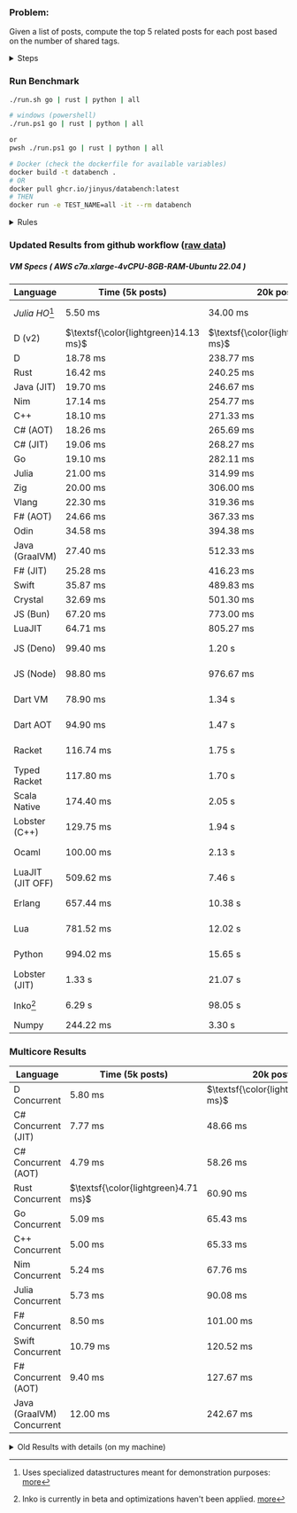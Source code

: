 ### Problem:

Given a list of posts, compute the top 5 related posts for each post based on the number of shared tags.

<details>
<summary> Steps </summary>

-   Read the posts JSON file.
-   Iterate over the posts and populate a map containing: `tag -> List<int>`, with the int representing the post index of each post with that tag.
-   Iterate over the posts and for each post:
    -   Create a map: `PostIndex -> int` to track the number of shared tags
    -   For each tag, Iterate over the posts that have that tag
    -   For each post, increment the shared tag count in the map.
-   Sort the related posts by the number of shared tags.
-   Write the top 5 related posts for each post to a new JSON file.
</details>

### Run Benchmark

```bash
./run.sh go | rust | python | all

# windows (powershell)
./run.ps1 go | rust | python | all

or
pwsh ./run.ps1 go | rust | python | all

# Docker (check the dockerfile for available variables)
docker build -t databench .
# OR
docker pull ghcr.io/jinyus/databench:latest
# THEN
docker run -e TEST_NAME=all -it --rm databench
```

<details>
<summary> Rules </summary>

<h3>No:</h3>

-   FFI (including assembly inlining)
-   Unsafe code blocks
-   Custom benchmarking
-   Disabling runtime checks (bounds etc)
-   Specific hardware targeting
-   SIMD for single threaded solutions
-   Hardcoding number of posts
-   Lazy evaluation (Unless results are computed at runtime and timed)
-   Computation Caching

<h3>Must:</h3>

-   Support up to 100,000 posts
-   Support UTF8 strings
-   Parse json at runtime
-   Support up to 100 tags
-   Represent tags as strings
-   Be production ready
-   Use less than 8GB of memory
</details>

### Updated Results from github workflow ([raw data](https://github.com/jinyus/related_post_gen/blob/main/raw_results.md))

##### VM Specs ( AWS c7a.xlarge-4vCPU-8GB-RAM-Ubuntu 22.04 )

| Language         | Time (5k posts)                       | 20k posts                              | 60k posts                           | Total     |
| ---------------- | ------------------------------------- | -------------------------------------- | ----------------------------------- | --------- |
| _Julia HO_[^1]   | 5.50 ms                               | 34.00 ms                               | 94.00 ms                            | 133.50 ms |
| D (v2)           | $\textsf{\color{lightgreen}14.13 ms}$ | $\textsf{\color{lightgreen}167.40 ms}$ | $\textsf{\color{lightgreen}1.36 s}$ | 1.54 s    |
| D                | 18.78 ms                              | 238.77 ms                              | 2.04 s                              | 2.29 s    |
| Rust             | 16.42 ms                              | 240.25 ms                              | 2.05 s                              | 2.31 s    |
| Java (JIT)       | 19.70 ms                              | 246.67 ms                              | 2.14 s                              | 2.40 s    |
| Nim              | 17.14 ms                              | 254.77 ms                              | 2.27 s                              | 2.54 s    |
| C++              | 18.10 ms                              | 271.33 ms                              | 2.26 s                              | 2.55 s    |
| C# (AOT)         | 18.26 ms                              | 265.69 ms                              | 2.34 s                              | 2.62 s    |
| C# (JIT)         | 19.06 ms                              | 268.27 ms                              | 2.33 s                              | 2.62 s    |
| Go               | 19.10 ms                              | 282.11 ms                              | 2.48 s                              | 2.78 s    |
| Julia            | 21.00 ms                              | 314.99 ms                              | 2.64 s                              | 2.98 s    |
| Zig              | 20.00 ms                              | 306.00 ms                              | 2.72 s                              | 3.04 s    |
| Vlang            | 22.30 ms                              | 319.36 ms                              | 2.73 s                              | 3.07 s    |
| F# (AOT)         | 24.66 ms                              | 367.33 ms                              | 3.23 s                              | 3.62 s    |
| Odin             | 34.58 ms                              | 394.38 ms                              | 3.46 s                              | 3.89 s    |
| Java (GraalVM)   | 27.40 ms                              | 512.33 ms                              | 3.61 s                              | 4.15 s    |
| F# (JIT)         | 25.28 ms                              | 416.23 ms                              | 3.90 s                              | 4.34 s    |
| Swift            | 35.87 ms                              | 489.83 ms                              | 4.24 s                              | 4.76 s    |
| Crystal          | 32.69 ms                              | 501.30 ms                              | 4.31 s                              | 4.84 s    |
| JS (Bun)         | 67.20 ms                              | 773.00 ms                              | 6.58 s                              | 7.42 s    |
| LuaJIT           | 64.71 ms                              | 805.27 ms                              | 6.71 s                              | 7.58 s    |
| JS (Deno)        | 99.40 ms                              | 1.20 s                                 | 12.90 s                             | 14.19 s   |
| JS (Node)        | 98.80 ms                              | 976.67 ms                              | 13.53 s                             | 14.60 s   |
| Dart VM          | 78.90 ms                              | 1.34 s                                 | 13.19 s                             | 14.61 s   |
| Dart AOT         | 94.90 ms                              | 1.47 s                                 | 13.08 s                             | 14.64 s   |
| Racket           | 116.74 ms                             | 1.75 s                                 | 14.29 s                             | 16.16 s   |
| Typed Racket     | 117.80 ms                             | 1.70 s                                 | 14.59 s                             | 16.41 s   |
| Scala Native     | 174.40 ms                             | 2.05 s                                 | 16.83 s                             | 19.05 s   |
| Lobster (C++)    | 129.75 ms                             | 1.94 s                                 | 18.22 s                             | 20.29 s   |
| Ocaml            | 100.00 ms                             | 2.13 s                                 | 22.17 s                             | 24.40 s   |
| LuaJIT (JIT OFF) | 509.62 ms                             | 7.46 s                                 | 71.52 s                             | 79.49 s   |
| Erlang           | 657.44 ms                             | 10.38 s                                | 98.77 s                             | 109.81 s  |
| Lua              | 781.52 ms                             | 12.02 s                                | 107.77 s                            | 120.56 s  |
| Python           | 994.02 ms                             | 15.65 s                                | 144.65 s                            | 161.30 s  |
| Lobster (JIT)    | 1.33 s                                | 21.07 s                                | 188.09 s                            | 210.49 s  |
| Inko[^2]         | 6.29 s                                | 98.05 s                                | 875.39 s                            | 979.73 s  |
| Numpy            | 244.22 ms                             | 3.30 s                                 | OOM                                 | N/A       |

### Multicore Results

| Language                  | Time (5k posts)                      | 20k posts                             | 60k posts                              | Total     |
| ------------------------- | ------------------------------------ | ------------------------------------- | -------------------------------------- | --------- |
| D Concurrent              | 5.80 ms                              | $\textsf{\color{lightgreen}46.68 ms}$ | $\textsf{\color{lightgreen}327.63 ms}$ | 380.11 ms |
| C# Concurrent (JIT)       | 7.77 ms                              | 48.66 ms                              | 388.92 ms                              | 445.35 ms |
| C# Concurrent (AOT)       | 4.79 ms                              | 58.26 ms                              | 470.70 ms                              | 533.74 ms |
| Rust Concurrent           | $\textsf{\color{lightgreen}4.71 ms}$ | 60.90 ms                              | 491.75 ms                              | 557.36 ms |
| Go Concurrent             | 5.09 ms                              | 65.43 ms                              | 538.66 ms                              | 609.19 ms |
| C++ Concurrent            | 5.00 ms                              | 65.33 ms                              | 553.00 ms                              | 623.33 ms |
| Nim Concurrent            | 5.24 ms                              | 67.76 ms                              | 568.13 ms                              | 641.13 ms |
| Julia Concurrent          | 5.73 ms                              | 90.08 ms                              | 653.98 ms                              | 749.79 ms |
| F# Concurrent             | 8.50 ms                              | 101.00 ms                             | 843.33 ms                              | 952.83 ms |
| Swift Concurrent          | 10.79 ms                             | 120.52 ms                             | 993.95 ms                              | 1.13 s    |
| F# Concurrent (AOT)       | 9.40 ms                              | 127.67 ms                             | 1.13 s                                 | 1.26 s    |
| Java (GraalVM) Concurrent | 12.00 ms                             | 242.67 ms                             | 1.50 s                                 | 1.75 s    |

<details>
<summary> Old Results with details (on my machine) </summary>

| Language   | Processing Time | Total (+ I/O) | Details                                                                                                                                                                                                                                                                                         |
| ---------- | --------------- | ------------- | ----------------------------------------------------------------------------------------------------------------------------------------------------------------------------------------------------------------------------------------------------------------------------------------------- |
| Rust       | -               | 4.5s          | Initial                                                                                                                                                                                                                                                                                         |
| Rust v2    | -               | 2.60s         | Replace std HashMap with fxHashMap by [phazer99](https://www.reddit.com/r/rust/comments/16plgok/comment/k1rtr4x/?utm_source=share&utm_medium=web2x&context=3)                                                                                                                                   |
| Rust v3    | -               | 1.28s         | Preallocate and reuse map and unstable sort by [vdrmn](https://www.reddit.com/r/rust/comments/16plgok/comment/k1rzo7g/?utm_source=share&utm_medium=web2x&context=3) and [Darksonn](https://www.reddit.com/r/rust/comments/16plgok/comment/k1rzwdx/?utm_source=share&utm_medium=web2x&context=3) |
| Rust v4    | -               | 0.13s         | Use Post index as key instead of Pointer and Binary Heap by [RB5009](https://www.reddit.com/r/rust/comments/16plgok/comment/k1s5ea0/?utm_source=share&utm_medium=web2x&context=3)                                                                                                               |
| Rust v5    | 38ms            | 52ms          | Rm hashing from loop and use vec[count] instead of map[index]count by RB5009                                                                                                                                                                                                                    |
| Rust v6    | 23ms            | 36ms          | Optimized Binary Heap Ops by [scottlamb](https://github.com/jinyus/related_post_gen/pull/12)                                                                                                                                                                                                    |
| Rust Rayon | 9ms             | 22ms          | Parallelize by [masmullin2000](https://github.com/jinyus/related_post_gen/pull/4)                                                                                                                                                                                                               |
| Rust Rayon | 8ms             | 22ms          | Remove comparison out of hot loop                                                                                                                                                                                                                                                               |
| ⠀          | ⠀               | ⠀             | ⠀                                                                                                                                                                                                                                                                                               |
| Go         | -               | 1.5s          | Initial                                                                                                                                                                                                                                                                                         |
| Go v2      | -               | 80ms          | Add rust optimizations                                                                                                                                                                                                                                                                          |
| Go v3      | 56ms            | 70ms          | Use goccy/go-json                                                                                                                                                                                                                                                                               |
| Go v3      | 34ms            | 55ms          | Use generic binaryheap by [DrBlury](https://github.com/jinyus/related_post_gen/pull/7)                                                                                                                                                                                                          |
| Go v4      | 26ms            | 50ms          | Replace binary heap with custom priority queue                                                                                                                                                                                                                                                  |
| Go v5      | 20ms            | 43ms          | Remove comparison out of hot loop                                                                                                                                                                                                                                                               |
| Go Con     | 10ms            | 33ms          | Go concurrency by [tirprox](https://github.com/jinyus/related_post_gen/pull/17) and [DrBlury](https://github.com/jinyus/related_post_gen/pull/8)                                                                                                                                                |
| Go Con v2  | 5ms             | 29ms          | Use arena, use waitgroup, rm binheap by [DrBlury](https://github.com/jinyus/related_post_gen/pull/20)                                                                                                                                                                                           |
| ⠀          | ⠀               | ⠀             | ⠀                                                                                                                                                                                                                                                                                               |
| Python     | -               | 7.81s         | Initial                                                                                                                                                                                                                                                                                         |
| Python v2  | 1.35s           | 1.53s         | Add rust optimizations by [dave-andersen](https://github.com/jinyus/related_post_gen/pull/10)                                                                                                                                                                                                   |
| Numpy      | 0.57s           | 0.85s         | Numpy implementation by [Copper280z](https://github.com/jinyus/related_post_gen/pull/11)                                                                                                                                                                                                        |
| ⠀          | ⠀               | ⠀             | ⠀                                                                                                                                                                                                                                                                                               |
| Crystal    | 50ms            | 96ms          | Inital w/ previous optimizations                                                                                                                                                                                                                                                                |
| Crystal v2 | 33ms            | 72ms          | Replace binary heap with custom priority queue                                                                                                                                                                                                                                                  |
| ⠀          | ⠀               | ⠀             | ⠀                                                                                                                                                                                                                                                                                               |
| Odin       | 110ms           | 397ms         | Ported from golang code                                                                                                                                                                                                                                                                         |
| Odin v2    | 104ms           | 404ms         | Remove comparison out of hot loop                                                                                                                                                                                                                                                               |
| ⠀          | ⠀               | ⠀             | ⠀                                                                                                                                                                                                                                                                                               |
| Dart VM    | 125ms           | 530ms         | Ported from golang code                                                                                                                                                                                                                                                                         |
| Dart bin   | 274ms           | 360ms         | Compiled executable                                                                                                                                                                                                                                                                             |
| ⠀          | ⠀               | ⠀             | ⠀                                                                                                                                                                                                                                                                                               |
| Vlang      | 339ms           | 560ms         | Ported from golang code                                                                                                                                                                                                                                                                         |
| ⠀          | ⠀               | ⠀             | ⠀                                                                                                                                                                                                                                                                                               |
| Zig        | 80ms            | 110ms         | Provided by [akhildevelops](https://github.com/jinyus/related_post_gen/pull/30)                                                                                                                                                                                                                 |

</details>

[^1]: Uses specialized datastructures meant for demonstration purposes: [more](https://github.com/LilithHafner/Jokes/tree/main/SuperDataStructures.jl)
[^2]: Inko is currently in beta and optimizations haven't been applied. [more](https://github.com/jinyus/related_post_gen/pull/440#issuecomment-1816583612)
